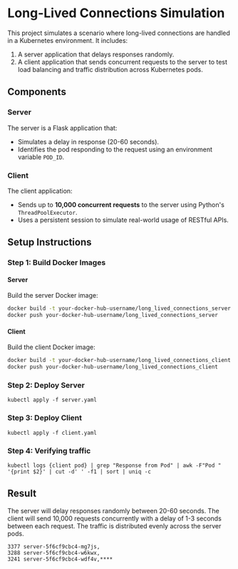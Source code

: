 # Long-Lived Connections Simulation

This project simulates a scenario where long-lived connections are handled in a Kubernetes environment. It includes:
1. A server application that delays responses randomly.
2. A client application that sends concurrent requests to the server to test load balancing and traffic distribution across Kubernetes pods.

## Components

### Server
The server is a Flask application that:
- Simulates a delay in response (20-60 seconds).
- Identifies the pod responding to the request using an environment variable `POD_ID`.

### Client
The client application:
- Sends up to **10,000 concurrent requests** to the server using Python's `ThreadPoolExecutor`.
- Uses a persistent session to simulate real-world usage of RESTful APIs.

## Setup Instructions

### Step 1: Build Docker Images
#### Server
Build the server Docker image:
```bash
docker build -t your-docker-hub-username/long_lived_connections_server -f Dockerfile .
docker push your-docker-hub-username/long_lived_connections_server
```

#### Client
Build the client Docker image:
```bash
docker build -t your-docker-hub-username/long_lived_connections_client -f Dockerfile_client .
docker push your-docker-hub-username/long_lived_connections_client
```

### Step 2: Deploy Server
```
kubectl apply -f server.yaml
```

### Step 3: Deploy Client
```
kubectl apply -f client.yaml
```

### Step 4: Verifying traffic
```
kubectl logs {client pod} | grep "Response from Pod" | awk -F"Pod " '{print $2}' | cut -d' ' -f1 | sort | uniq -c
```

## Result

The server will delay responses randomly between 20-60 seconds.
The client will send 10,000 requests concurrently with a delay of 1-3 seconds between each request.
The traffic is distributed evenly across the server pods.

```
3377 server-5f6cf9cbc4-mg7js,
3288 server-5f6cf9cbc4-w6kwx,
3241 server-5f6cf9cbc4-wdf4v,****
```
